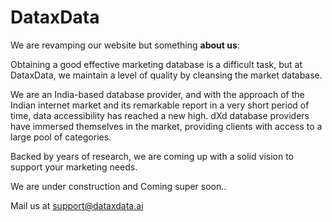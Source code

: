 # DataxData
We are revamping our website but something **about us**:

Obtaining a good effective marketing database is a difficult task, but at DataxData, we maintain a level of quality by cleansing the market database.

We are an India-based database provider, and with the approach of the Indian internet market and its remarkable report in a very short period of time, data accessibility has reached a new high.
dXd database providers have immersed themselves in the market, providing clients with access to a large pool of categories. 

Backed by years of research, we are coming up with a solid vision to support your marketing needs.

We are under construction and Coming super soon..

Mail us at support@dataxdata.ai

<!-- You can use the [editor on GitHub](https://github.com/devxdata/devxdata.github.io/edit/main/index.md) to maintain and preview the content for your website in Markdown files.

Whenever you commit to this repository, GitHub Pages will run [Jekyll](https://jekyllrb.com/) to rebuild the pages in your site, from the content in your Markdown files.

### Markdown

Markdown is a lightweight and easy-to-use syntax for styling your writing. It includes conventions for

```markdown
Syntax highlighted code block

# Header 1
## Header 2
### Header 3

- Bulleted
- List

1. Numbered
2. List

**Bold** and _Italic_ and `Code` text

[Link](url) and ![Image](src)
```

For more details see [Basic writing and formatting syntax](https://docs.github.com/en/github/writing-on-github/getting-started-with-writing-and-formatting-on-github/basic-writing-and-formatting-syntax).

### Jekyll Themes

Your Pages site will use the layout and styles from the Jekyll theme you have selected in your [repository settings](https://github.com/devxdata/devxdata.github.io/settings/pages). The name of this theme is saved in the Jekyll `_config.yml` configuration file.

### Support or Contact

Having trouble with Pages? Check out our [documentation](https://docs.github.com/categories/github-pages-basics/) or [contact support](https://support.github.com/contact) and we’ll help you sort it out.
-->
